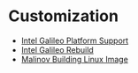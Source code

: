 # Customization

- [Intel Galileo Platform Support](http://git.yoctoproject.org/cgit/cgit.cgi/meta-intel-galileo/tree/)
- [Intel Galileo Rebuild](http://www.embarcados.com.br/galileo-yocto/)
- [Malinov Building Linux Image](http://www.malinov.com/system/app/pages/search?scope=search-site&q=galileo)